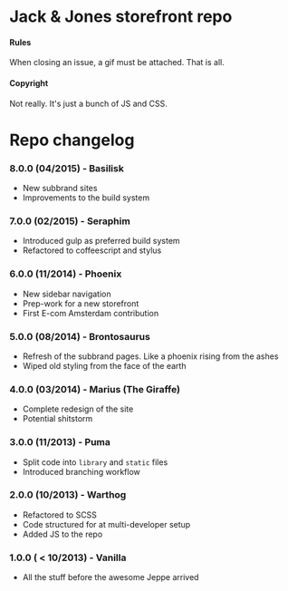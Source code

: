 # Jack &amp; Jones storefront repo

#### Rules
When closing an issue, a gif must be attached. That is all.

#### Copyright
Not really. It's just a bunch of JS and CSS.

# Repo changelog

### 8.0.0 (04/2015) - Basilisk

- New subbrand sites
- Improvements to the build system

### 7.0.0 (02/2015) - Seraphim

- Introduced gulp as preferred build system
- Refactored to coffeescript and stylus

### 6.0.0 (11/2014) - Phoenix

- New sidebar navigation
- Prep-work for a new storefront
- First E-com Amsterdam contribution

### 5.0.0 (08/2014) - Brontosaurus

- Refresh of the subbrand pages. Like a phoenix rising from the ashes
- Wiped old styling from the face of the earth

### 4.0.0 (03/2014) - Marius (The Giraffe)

- Complete redesign of the site
- Potential shitstorm

### 3.0.0 (11/2013) - Puma

- Split code into `library` and `static` files
- Introduced branching workflow

### 2.0.0 (10/2013) - Warthog

- Refactored to SCSS
- Code structured for at multi-developer setup
- Added JS to the repo

### 1.0.0 ( < 10/2013) - Vanilla

- All the stuff before the awesome Jeppe arrived